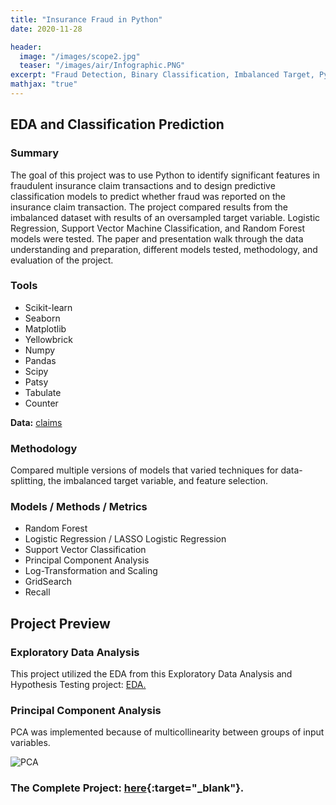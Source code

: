 ```yaml
---
title: "Insurance Fraud in Python"
date: 2020-11-28

header:
  image: "/images/scope2.jpg"
  teaser: "/images/air/Infographic.PNG"
excerpt: "Fraud Detection, Binary Classification, Imbalanced Target, Python"
mathjax: "true"
---
```


## EDA and Classification Prediction

### Summary

The goal of this project was to use Python to identify significant features in fraudulent insurance claim transactions and to design predictive classification models to predict whether fraud was reported on the insurance claim transaction. The project compared results from the imbalanced dataset with results of an oversampled target variable. Logistic Regression, Support Vector Machine Classification, and Random Forest models were tested. The paper and presentation walk through the data understanding and preparation, different models tested, methodology, and evaluation of the project.

### Tools

* Scikit-learn
* Seaborn
* Matplotlib
* Yellowbrick
* Numpy
* Pandas
* Scipy
* Patsy
* Tabulate
* Counter

**Data:** [claims](https://www.kaggle.com/patilk1/fraudulentinsuranceclaim)

### Methodology

Compared multiple versions of models that varied techniques for data-splitting, the imbalanced target variable, and feature selection.

### Models / Methods / Metrics

* Random Forest
* Logistic Regression / LASSO Logistic Regression
* Support Vector Classification
* Principal Component Analysis
* Log-Transformation and Scaling
* GridSearch
* Recall

## Project Preview

### Exploratory Data Analysis

This project utilized the EDA from this Exploratory Data Analysis and Hypothesis Testing project: [EDA.](EDA-and-Hypothesis-Testing)

### Principal Component Analysis

PCA was implemented because of multicollinearity between groups of input variables.

![PCA](/images/claims/PCA.PNG)


### The Complete Project: [here](https://github.com/MaryDonovanMartello/Insurance-Fraud-in-Python){:target="_blank"}.
<!--   teaser: "/images/scope3.jpg" -->
